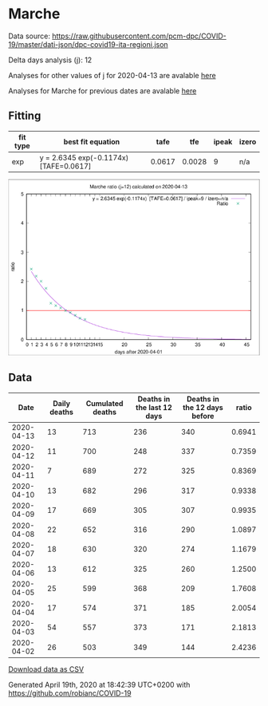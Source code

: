 # Marche

Data source: https://raw.githubusercontent.com/pcm-dpc/COVID-19/master/dati-json/dpc-covid19-ita-regioni.json

Delta days analysis (j): 12

Analyses for other values of j for 2020-04-13 are avalable [here](../2020-04-13/README.md)

Analyses for Marche for previous dates are avalable [here](../README.md)

## Fitting 
|fit type|best fit equation|tafe|tfe|ipeak|izero|
|-------|-----|--------|------|---|---|
|exp|y = 2.6345 exp(-0.1174x)  [TAFE=0.0617]|0.0617|0.0028|9|n/a|

![Plot](COVID-19_marche_j12_2020-04-13.png)

## Data
|Date|Daily deaths|Cumulated deaths|Deaths in the last 12 days|Deaths in the 12 days before|ratio|
|----|----------|-----------|-------|--------------------|-----|
|2020-04-13|13|713|236|340|0.6941|
|2020-04-12|11|700|248|337|0.7359|
|2020-04-11|7|689|272|325|0.8369|
|2020-04-10|13|682|296|317|0.9338|
|2020-04-09|17|669|305|307|0.9935|
|2020-04-08|22|652|316|290|1.0897|
|2020-04-07|18|630|320|274|1.1679|
|2020-04-06|13|612|325|260|1.2500|
|2020-04-05|25|599|368|209|1.7608|
|2020-04-04|17|574|371|185|2.0054|
|2020-04-03|54|557|373|171|2.1813|
|2020-04-02|26|503|349|144|2.4236|

[Download data as CSV](COVID-19_marche_j12_2020-04-13.csv)

Generated April 19th, 2020 at 18:42:39 UTC+0200 with https://github.com/robianc/COVID-19
